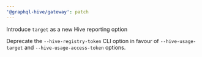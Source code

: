 ```yaml
---
'@graphql-hive/gateway': patch
---
```


Introduce `target` as a new Hive reporting option

Deprecate the `--hive-registry-token` CLI option in favour of `--hive-usage-target` and `--hive-usage-access-token` options.